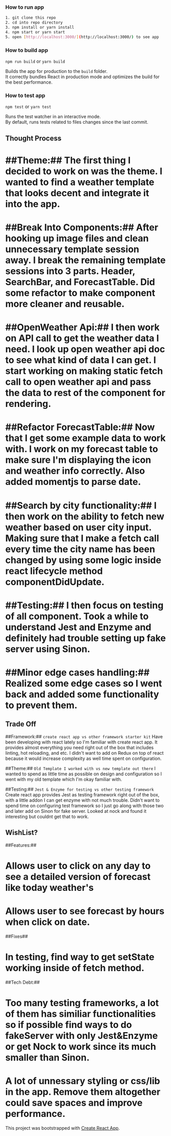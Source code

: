 ### How to run app
```sh
1. git clone this repo
2. cd into repo directory
3. npm install or yarn install
4. npm start or yarn start
5. open [http://localhost:3000/](http://localhost:3000/) to see app
```
### How to build app
`npm run build` or `yarn build`

Builds the app for production to the `build` folder.<br>
It correctly bundles React in production mode and optimizes the build for the best performance.

### How to test app
 `npm test` or `yarn test`

Runs the test watcher in an interactive mode.<br>
By default, runs tests related to files changes since the last commit.

## Thought Process

# ##Theme:## The first thing I decided to work on was the theme. I wanted to find a weather template that looks decent and integrate it into the app.

# ##Break Into Components:## After hooking up image files and clean unnecessary template session away. I break the remaining template sessions into 3 parts. Header, SearchBar, and ForecastTable. Did some refactor to make component more cleaner and reusable. 

# ##OpenWeather Api:## I then work on API call to get the weather data I need. I look up open weather api doc to see what kind of data I can get. I start working on making static fetch call to open weather api and pass the data to rest of the component for rendering.

# ##Refactor ForecastTable:## Now that I get some example data to work with. I work on my forecast table to make sure I'm displaying the icon and weather info correctly. Also added momentjs to parse date.

# ##Search by city functionality:## I then work on the ability to fetch new weather based on user city input. Making sure that I make a fetch call every time the city name has been changed by using some logic inside react lifecycle method componentDidUpdate.

# ##Testing:## I then focus on testing of all component. Took a while to understand Jest and Enzyme and definitely had trouble setting up fake server using Sinon.

# ##Minor edge cases handling:## Realized some edge cases so I went back and added some functionality to prevent them.

## Trade Off

##Framework:##
`create react app vs other framework starter kit`
Have been developing with react lately so I'm familiar with create react app. It provides almost everything you need right out of the box that includes linting, hot reloading, and etc. I didn't want to add on Redux on top of react because it would increase complexity as well time spent on configuration.  

##Theme:##
`Old Template I worked with vs new template out there`
I wanted to spend as little time as possible on design and configuration so I went with my old template which I'm okay familiar with.

##Testing:##
`Jest & Enzyme for testing vs other testing framework`
Create react app provides Jest as testing framework right out of the box, with a little addon I can get enzyme with not much trouble. Didn't want to spend time on configuring test framework so I just go along with those two and later add on Sinon for fake server. Looked at nock and found it interesting but couldnt get that to work.

## WishList?

##Features:##
# Allows user to click on any day to see a detailed version of forecast like today weather's
# Allows user to see forecast by hours when click on date.

##Fixes##
# In testing, find way to get setState working inside of fetch method.

##Tech Debt:##
# Too many testing frameworks, a lot of them has similiar functionalities so if possible find ways to do fakeServer with only Jest&Enzyme or get Nock to work since its much smaller than Sinon.
# A lot of unnessary styling or css/lib in the app. Remove them altogether could save spaces and improve performance.

This project was bootstrapped with [Create React App](https://github.com/facebookincubator/create-react-app).
